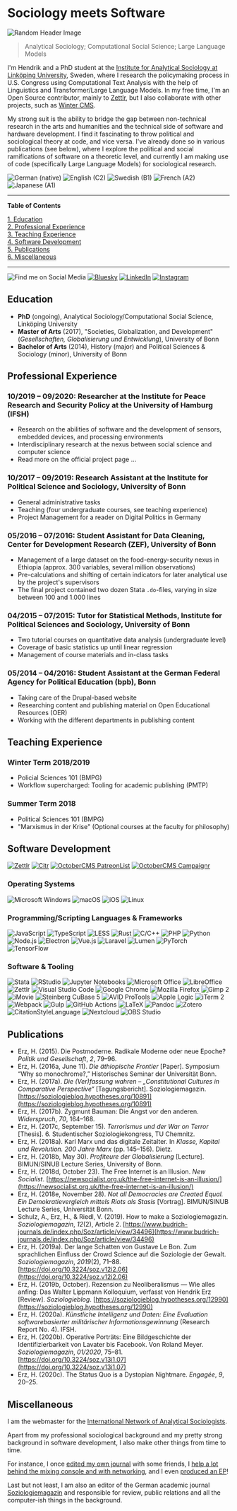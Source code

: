 # Sociology meets Software

![Random Header Image](https://source.unsplash.com/1000x200/?books,social,computer)

> Analytical Sociology; Computational Social Science; Large Language Models

I'm Hendrik and a PhD student at the [Institute for Analytical Sociology at Linköping University](https://liu.se/en/organisation/liu/iei/ias), Sweden, where I research the policymaking process in U.S. Congress using Computational Text Analysis with the help of Linguistics and Transformer/Large Language Models. In my free time, I'm an Open Source contributor, mainly to [Zettlr](https://www.zettlr.com/), but I also collaborate with other projects, such as [Winter CMS](https://github.com/wintercms/winter).

My strong suit is the ability to bridge the gap between non-technical research in the arts and humanities and the technical side of software and hardware development. I find it fascinating to throw political and sociological theory at code, and vice versa. I've already done so in various publications (see below), where I explore the political and social ramifications of software on a theoretic level, and currently I am making use of code (specifically Large Language Models) for sociological research.

![German (native)](https://img.shields.io/static/v1?label=language&message=Deutsch%20%28native%29&color=crimson)
![English (C2)](https://img.shields.io/static/v1?label=language&message=English%20%28C2%29&color=crimson)
![Swedish (B1)](https://img.shields.io/static/v1?label=language&message=Svenska%20%28B1%29&color=crimson)
![French (A2)](https://img.shields.io/static/v1?label=language&message=Français%20%28A2%29&color=crimson)
![Japanese (A1)](https://img.shields.io/static/v1?label=language&message=%E6%97%A5%E6%9C%AC%E8%AA%9E%20%28A1%29&color=crimson)

***

**Table of Contents**

[1. Education](https://github.com/nathanlesage#education)<br>
[2. Professional Experience](https://github.com/nathanlesage#professional-experience)<br>
[3. Teaching Experience](https://github.com/nathanlesage#teaching-experience)<br>
[4. Software Development](https://github.com/nathanlesage#software-development)<br>
[5. Publications](https://github.com/nathanlesage#publications)<br>
[6. Miscellaneous](https://github.com/nathanlesage#miscellaneous)

***

![Find me on Social Media](https://img.shields.io/static/v1?label=Find%20me%20on&message=Social%20Media&color=555)
[![Bluesky](https://img.shields.io/badge/bluesky-%40hendrik--erz.de-blue?label=Bluesky)](https://bsky.app/profile/hendrik-erz.de)
[![LinkedIn](https://img.shields.io/static/v1?label=LinkedIn&message=Hendrik%20Erz&color=0077B5&logo=linkedin)](https://www.linkedin.com/in/hendrik-erz/)
[![Instagram](https://img.shields.io/static/v1?label=Instagram&message=nathan_lesage&color=E4405F&logo=instagram)](https://www.instagram.com/nathan_lesage/)

## Education

- **PhD** (ongoing), Analytical Sociology/Computational Social Science, Linköping University
- **Master of Arts** (2017), "Societies, Globalization, and Development" (_Gesellschaften, Globalisierung und Entwicklung_), University of Bonn
- **Bachelor of Arts** (2014), History (major) and Political Sciences & Sociology (minor), University of Bonn

## Professional Experience

### 10/2019 – 09/2020: Researcher at the Institute for Peace Research and Security Policy at the University of Hamburg (IFSH)

* Research on the abilities of software and the development of sensors, embedded devices, and processing environments
* Interdisciplinary research at the nexus between social science and computer science
* Read more on the official project page …

### 10/2017 – 09/2019: Research Assistant at the Institute for Political Science and Sociology, University of Bonn

* General administrative tasks
* Teaching (four undergraduate courses, see teaching experience)
* Project Management for a reader on Digital Politics in Germany

### 05/2016 – 07/2016: Student Assistant for Data Cleaning, Center for Development Research (ZEF), University of Bonn

* Management of a large dataset on the food-energy-security nexus in Ethiopia (approx. 300 variables, several million observations)
* Pre-calculations and shifting of certain indicators for later analytical use by the project's supervisors
* The final project contained two dozen Stata `.do`-files, varying in size between 100 and 1.000 lines

### 04/2015 – 07/2015: Tutor for Statistical Methods, Institute for Political Sciences and Sociology, University of Bonn

* Two tutorial courses on quantitative data analysis (undergraduate level)
* Coverage of basic statistics up until linear regression
* Management of course materials and in-class tasks

### 05/2014 – 04/2016: Student Assistant at the German Federal Agency for Political Education (bpb), Bonn

* Taking care of the Drupal-based website
* Researching content and publishing material on Open Educational Resources (OER)
* Working with the different departments in publishing content

## Teaching Experience

### Winter Term 2018/2019

* Policial Sciences 101 (BMPG)
* Workflow supercharged: Tooling for academic publishing (PMTP)

### Summer Term 2018
 
* Political Sciences 101 (BMPG)
* "Marxismus in der Krise" (Optional courses at the faculty for philosophy)

## Software Development

[![Zettlr](https://img.shields.io/badge/Zettlr-Maintainer-1cb27e?logo=zettlr)](https://www.zettlr.com/)
[![Citr](https://img.shields.io/static/v1?label=lib&message=Citr&color=yellow&logo=javascript)](https://github.com/Zettlr/Citr/)
[![OctoberCMS PatreonList](https://img.shields.io/static/v1?label=plugin&message=PatreonList&color=red&logo=laravel)](https://github.com/nathanlesage/oc-patreonlist/)
[![OctoberCMS Campaignr](https://img.shields.io/static/v1?label=plugin&message=Campaignr&color=red&logo=laravel)](https://github.com/nathanlesage/oc-campaignr/)

### Operating Systems

![Microsoft Windows](https://img.shields.io/static/v1?label=OS&message=Microsoft%20Windows&color=0078D6&logo=windows)
![macOS](https://img.shields.io/static/v1?label=OS&message=macOS&color=999999&logo=apple)
![iOS](https://img.shields.io/static/v1?label=OS&message=iOS&color=000000&logo=ios)
![Linux](https://img.shields.io/static/v1?label=OS&message=Linux&color=A81D33&logo=debian)

### Programming/Scripting Languages & Frameworks

![JavaScript](https://img.shields.io/static/v1?label=lang&message=JavaScript&color=F7DF1E&logo=javascript)
![TypeScript](https://img.shields.io/static/v1?label=lang&message=TypeScript&color=007ACC&logo=typescript)
![LESS](https://img.shields.io/static/v1?label=lang&message=LESS&color=1572B6&logo=css3)
![Rust](https://img.shields.io/static/v1?label=lang&message=Rust&color=000&logo=rust)
![C/C++](https://img.shields.io/static/v1?label=lang&message=C++&color=00599C&logo=c)
![PHP](https://img.shields.io/static/v1?label=lang&message=PHP&color=777BB4&logo=php)
![Python](https://img.shields.io/static/v1?label=lang&message=Python&color=3776AB&logo=python)
![Node.js](https://img.shields.io/static/v1?label=framework&message=Node.js&color=339933&logo=node-dot-js)
![Electron](https://img.shields.io/static/v1?label=framework&message=Electron&color=47848F&logo=electron)
![Vue.js](https://img.shields.io/static/v1?label=framework&message=Vue.js&color=4FC08D&logo=vue-dot-js)
![Laravel](https://img.shields.io/static/v1?label=framework&message=Laravel&color=FF2D20&logo=laravel)
![Lumen](https://img.shields.io/static/v1?label=framework&message=Lumen&color=E74430&logo=lumen)
![PyTorch](https://img.shields.io/static/v1?label=framework&message=PyTorch&color=EE4C2C&logo=pytorch)
![TensorFlow](https://img.shields.io/static/v1?label=framework&message=TensorFlow&color=FF6F00&logo=tensorflow)

### Software & Tooling

![Stata](https://img.shields.io/static/v1?label=statistics&message=Stata&color=3776AB)
![RStudio](https://img.shields.io/static/v1?label=statistics&message=RStudio&color=276DC3&logo=r)
![Jupyter Notebooks](https://img.shields.io/static/v1?label=statistics&message=Jupyter%20Notebooks&color=F37626&logo=jupyter)
![Microsoft Office](https://img.shields.io/static/v1?label=office&message=MS%20Office&color=D83B01&logo=microsoftoffice)
![LibreOffice](https://img.shields.io/static/v1?label=office&message=LibreOffice&color=18A303&logo=libreoffice)
![Zettlr](https://img.shields.io/static/v1?label=office&message=Zettlr&color=1cb27e)
![Visual Studio Code](https://img.shields.io/static/v1?label=editing&message=VSCode&color=007ACC&logo=visualstudiocode)
![Google Chrome](https://img.shields.io/static/v1?label=office&message=Google%20Chrome&color=4285F4&logo=googlechrome)
![Mozilla Firefox](https://img.shields.io/static/v1?label=office&message=Mozilla%20Firefox&color=FF7139&logo=firefoxbrowser)
![Gimp 2](https://img.shields.io/static/v1?label=photo&message=GIMP%202&color=5C5543)
![iMovie](https://img.shields.io/static/v1?label=video&message=iMovie&color=000000)
![Steinberg CuBase 5](https://img.shields.io/static/v1?label=audio&message=Steinberg%20CuBase%205&color=1cb27e)
![AVID ProTools](https://img.shields.io/static/v1?label=audio&message=AVID%20ProTools&color=1cb27e)
![Apple Logic](https://img.shields.io/static/v1?label=audio&message=Apple%20Logic&color=000000)
![iTerm 2](https://img.shields.io/static/v1?label=terminal&message=iTerm%202&color=1cb27e)
![Webpack](https://img.shields.io/static/v1?label=tooling&message=Webpack&color=8DD6F9&logo=webpack)
![Gulp](https://img.shields.io/static/v1?label=tooling&message=Gulp&color=CF4647&logo=gulp)
![GitHub Actions](https://img.shields.io/static/v1?label=tooling&message=GitHub%20Actions&color=2088FF&logo=githubactions)
![LaTeX](https://img.shields.io/static/v1?label=tooling&message=LaTeX&color=008080&logo=latex)
![Pandoc](https://img.shields.io/static/v1?label=tooling&message=Pandoc&color=000000)
![Zotero](https://img.shields.io/static/v1?label=tooling&message=Zotero&color=cc2936)
![CitationStyleLanguage](https://img.shields.io/static/v1?label=tooling&message=Citation%20Style%20Language%20%28CSL%29&color=2d98e0)
![Nextcloud](https://img.shields.io/static/v1?label=tooling&message=Nextcloud&color=0082C9&logo=nextcloud)
![OBS Studio](https://img.shields.io/static/v1?label=tooling&message=OBS%20Studio&color=302E31&logo=obsstudio)
  
## Publications

* Erz, H. (2015). Die Postmoderne. Radikale Moderne oder neue Epoche? _Politik und Gesellschaft_, _2_, 79–96.
* Erz, H. (2016a, June 11). _Die äthiopische Frontier_ \[Paper\]. Symposium “Why so monochrome?,” Historisches Seminar der Universität Bonn.
* Erz, H. (2017a). _Die (Ver)fassung wahren – „Constitutional Cultures in Comparative Perspective“_ \[Tagungsbericht\]. Soziologiemagazin. [https://soziologieblog.hypotheses.org/10891](https://soziologieblog.hypotheses.org/10891)
* Erz, H. (2017b). Zygmunt Bauman: Die Angst vor den anderen. _Widerspruch_, _70_, 164–168.
* Erz, H. (2017c, September 15). _Terrorismus und der War on Terror_ \[Thesis\]. 6. Studentischer Soziologiekongress, TU Chemnitz.
* Erz, H. (2018a). Karl Marx und das digitale Zeitalter. In _Klasse, Kapital und Revolution. 200 Jahre Marx_ (pp. 145–156). Dietz.
* Erz, H. (2018b, May 30). _Profiteure der Globalisierung_ \[Lecture\]. BIMUN/SINUB Lecture Series, University of Bonn.
* Erz, H. (2018d, October 23). The Free Internet is an Illusion. _New Socialist_. [https://newsocialist.org.uk/the-free-internet-is-an-illusion/](https://newsocialist.org.uk/the-free-internet-is-an-illusion/)
* Erz, H. (2018e, November 28). _Not all Democracies are Created Equal. Ein Demokratievergleich mittels Riots als Stasis_ \[Vortrag\]. BIMUN/SINUB Lecture Series, Universität Bonn.
* Schulz, A., Erz, H., & Riedl, V. (2019). How to make a Soziologiemagazin. _Soziologiemagazin_, _12_(2), Article 2. [https://www.budrich-journals.de/index.php/Soz/article/view/34496](https://www.budrich-journals.de/index.php/Soz/article/view/34496)
* Erz, H. (2019a). Der lange Schatten von Gustave Le Bon. Zum sprachlichen Einfluss der Crowd Science auf die Soziologie der Gewalt. _Soziologiemagazin_, _2019_(2), 71–88. [https://doi.org/10.3224/soz.v12i2.06](https://doi.org/10.3224/soz.v12i2.06)
* Erz, H. (2019b, October). Rezension zu Neoliberalismus — Wie alles anfing: Das Walter Lippmann Kolloquium, verfasst von Hendrik Erz \[Review\]. _Soziologieblog_. [https://soziologieblog.hypotheses.org/12990](https://soziologieblog.hypotheses.org/12990)
* Erz, H. (2020a). _Künstliche Intelligenz und Daten: Eine Evaluation softwarebasierter militärischer Informationsgewinnung_ (Research Report No. 4). IFSH.
* Erz, H. (2020b). Operative Porträts: Eine Bildgeschichte der Identifizierbarkeit von Lavater bis Facebook. Von Roland Meyer. _Soziologiemagazin_, _01/2020_, 75–81. [https://doi.org/10.3224/soz.v13i1.07](https://doi.org/10.3224/soz.v13i1.07)
* Erz, H. (2020c). The Status Quo is a Dystopian Nightmare. _Engagée_, _9_, 20–25.

## Miscellaneous

I am the webmaster for the [International Network of Analytical Sociologists](https://www.analyticalsociology.com/).

Apart from my professional sociological background and my pretty strong background in software development, I also make other things from time to time.

For instance, I once [edited my own journal](https://www.dispositio-opinio.de/) with some friends, I [help a lot behind the mixing console and with networking](https://www.green-juice.de/), and I even [produced an EP](https://open.spotify.com/album/1unyh75PifL4izuB52ZbCV?si=MME-ZkFOQdyPU0NU_V3uzQ)!

Last but not least, I am also an editor of the German academic journal [Soziologiemagazin](https://soziologieblog.hypotheses.org/) and responsible for review, public relations and all the computer-ish things in the background.

